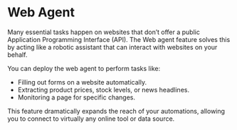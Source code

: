 # Web Agent

Many essential tasks happen on websites that don’t offer a public Application Programming Interface (API). The Web agent feature solves this by acting like a robotic assistant that can interact with websites on your behalf.

You can deploy the web agent to perform tasks like:

* Filling out forms on a website automatically.
* Extracting product prices, stock levels, or news headlines.
* Monitoring a page for specific changes.

This feature dramatically expands the reach of your automations, allowing you to connect to virtually any online tool or data source.
